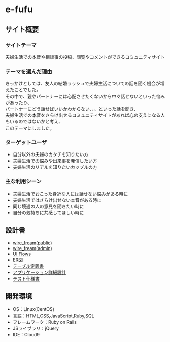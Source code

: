 # e-fufu

## サイト概要
### サイトテーマ
夫婦生活での本音や相談事の投稿、閲覧やコメントができるコミュニティサイト

### テーマを選んだ理由
きっかけとしては、友人の結婚ラッシュで夫婦生活についての話を聞く機会が増えたことでした。<br>
その中で、親やパートナーには心配させたくないから中々話せないといった悩みがあったり、<br>
パートナーにどう話せばいいかわからない、、、といった話を聞き、<br>
夫婦生活での本音をさらけ出せるコミュニティサイトがあれば心の支えになる人もいるのではないかと考え、<br>
このテーマにしました。

### ターゲットユーザ
- 自分以外の夫婦のカタチを知りたい方
- 夫婦生活での悩みや出来事を発信したい方
- 夫婦生活のリアルを知りたいカップルの方

### 主な利用シーン
- 夫婦生活でおこった身近な人には話せない悩みがある時に
- 夫婦生活ではさらけ出せない本音がある時に
- 同じ境遇の人の意見を聞きたい時に
- 自分の気持ちに共感してほしい時に

## 設計書
- [wire_fream(public)](https://drive.google.com/file/d/1W0pLMR4yUvL-ZyzbeFVssgMZ4GK92buo/view?usp=share_link)
- [wire_fream(admin)](https://drive.google.com/file/d/1HszTmTBt3Hvb0N5x3PgYnbr7rkVo7uzh/view?usp=share_link)
- [UI Flows](https://drive.google.com/file/d/1x1TzTQt-BtRwVlp8_jEKtTiKoX7yzMD0/view?usp=share_link)
- [ER図](https://drive.google.com/file/d/1w23AC88n0mo8DPOqsdKGJBURiWPVBwc6/view?usp=share_link)
- [テーブル定義書](https://drive.google.com/file/d/1fqDkRKnLyeY2RWbFtTkjoiwJZjNRvUum/view?usp=share_link)
- [アプリケーション詳細設計](https://drive.google.com/file/d/1RBsOVUqFpz1TUDv6SCz_4bU63WjuURZY/view?usp=share_link)
- [テスト仕様書](https://drive.google.com/file/d/1qO9zzGL1R6PuhS4thfDz2G5bsEDLIoWf/view?usp=share_link)

## 開発環境
- OS：Linux(CentOS)
- 言語：HTML,CSS,JavaScript,Ruby,SQL
- フレームワーク：Ruby on Rails
- JSライブラリ：jQuery
- IDE：Cloud9
